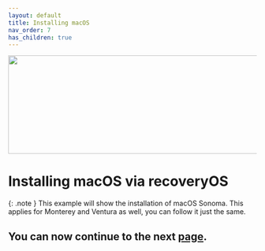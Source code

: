 ```yaml
---
layout: default
title: Installing macOS
nav_order: 7
has_children: true
---
```


<p align="center">
  <img width="650" height="200" src="../../assets/HeaderInstallingmacOS.png">
</p>

# Installing macOS via recoveryOS

{: .note }
This example will show the installation of macOS Sonoma. This applies for Monterey and Ventura as well, you can follow it just the same.

## You can now continue to the next <a href="00-ImportingXML.html">page</a>.
